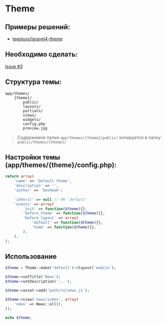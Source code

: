 # Theme


## Примеры решений:

- [teepluss/laravel4-theme](https://github.com/teepluss/laravel4-theme)

## Необходимо сделать:

[Issue #3](../../issues/3)


## Структура темы:

```
app/themes/
    {theme}/
        public/
        layouts/
        partials/
        views/
        widgets/
        config.php
        preview.jpg
```

> Содержимое папки `app/themes/{theme}/public/` копируется в папку `public/themes/{theme}/`


## Настройки темы (app/themes/{theme}/config.php):

```php
return array(
    'name' => 'Default theme',
    'description' => '',
    'author' => 'Devhook';
    
    'inherit' => null // OR 'default'
    'events' => array(
        'init' => function($theme){},
        'before_theme' => function($theme){},
        'before_layout' => array(
            'default' => function($theme){},
            'home' => function($theme){},
        ),
    ),
);
```

## Использование

```php
$theme = Theme::make('default')->layout('mobile');

$theme->setTitle('News');
$theme->setDescription('...');

$theme->asset->add('path/to/news.js');

$theme->view('news/index', array(
    'news' => News::all(),
));

echo $theme;
```
